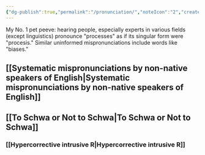 ```yaml
---
{"dg-publish":true,"permalink":"/pronunciation/","noteIcon":"2","created":"","updated":""}
---
```


My No. 1 pet peeve: hearing people, especially experts in various fields (except linguistics)
pronounce "processes" as if its singular form were "procesis." Similar uninformed mispronunciations include words like "biases."

## [[Systematic mispronunciations by non-native speakers of English\|Systematic mispronunciations by non-native speakers of English]]

## [[To Schwa or Not to Schwa\|To Schwa or Not to Schwa]]

### [[Hypercorrective intrusive R\|Hypercorrective intrusive R]]
